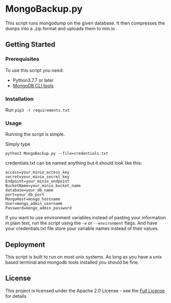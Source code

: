 # MongoBackup.py

This script runs mongodump on the given database. It then compresses the dumps into a .zip format and uploads them to min.io

## Getting Started


### Prerequisites

To use this script you need:

 - Python3.7.7 or later
 - [MongoDB CLI tools](https://docs.mongodb.com/manual/tutorial/install-mongodb-on-ubuntu/ "link to download mongodb tools")


### Installation

Run ``` pip3 -r requirements.txt ```

### Usage
Running the script is simple.

Simply type
```
python3 MongoBackup.py --file=credentials.txt
```

credentials.txt can be named anything but it should look like this:

```
access=your_minio_access_key
secret=your_minio_secret_key
Endpoint=your_minio_endpoint
BucketName=your_minio_bucket_name
database=your_db_name
port=your_db_port
MongoHost=mongo_hostname
User=mongo_admin_username
Password=mongo_admin_password
```

If you want to use environment variables instead of pasting your information in plain text, run the script using the ```-e``` or  ```--environment``` flags. And have your credentials.txt file store your variable names instead of their values. 

## Deployment

This script is built to run on most unix systems. As long as you have a unix based terminal and mongodb tools installed you should be fine.


## License

This project is licensed under the Apache 2.0 License - see the [Full License](https://www.apache.org/licenses/LICENSE-2.0) for details
